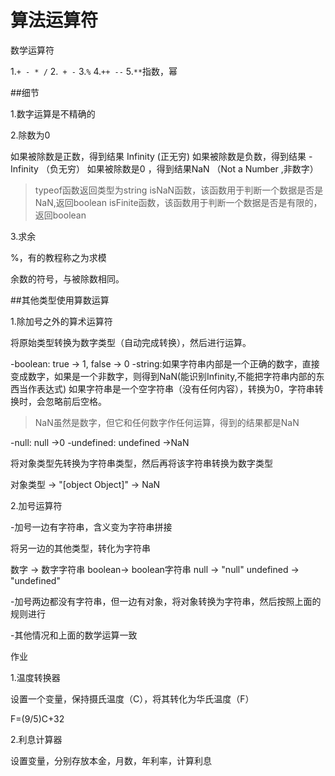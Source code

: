# 算法运算符

数学运算符

1.```+ - * /```
2.``` + -```
3.```%```
4.```++ --```
5.```**```指数，幂

##细节

1.数字运算是不精确的

2.除数为0

如果被除数是正数，得到结果 Infinity (正无穷)
如果被除数是负数，得到结果 -Infinity （负无穷）
如果被除数是0 ，得到结果NaN （Not a Number ,非数字）

>typeof函数返回类型为string
>isNaN函数，该函数用于判断一个数据是否是NaN,返回boolean
>isFinite函数，该函数用于判断一个数据是否是有限的，返回boolean

3.求余

%，有的教程称之为求模

余数的符号，与被除数相同。

##其他类型使用算数运算

1.除加号之外的算术运算符

将原始类型转换为数字类型（自动完成转换），然后进行运算。

-boolean: true -> 1, false -> 0
-string:如果字符串内部是一个正确的数字，直接变成数字，如果是一个非数字，则得到NaN(能识别Infinity,不能把字符串内部的东西当作表达式)
如果字符串是一个空字符串（没有任何内容），转换为0，字符串转换时，会忽略前后空格。
>NaN虽然是数字，但它和任何数字作任何运算，得到的结果都是NaN

-null: null ->0
-undefined: undefined ->NaN

将对象类型先转换为字符串类型，然后再将该字符串转换为数字类型

对象类型 -> "[object Object]"  ->  NaN

2.加号运算符

-加号一边有字符串，含义变为字符串拼接

将另一边的其他类型，转化为字符串

数字 -> 数字字符串
boolean-> boolean字符串
null -> "null"
undefined -> "undefined"

-加号两边都没有字符串，但一边有对象，将对象转换为字符串，然后按照上面的规则进行

-其他情况和上面的数学运算一致

作业

1.温度转换器

设置一个变量，保持摄氏温度（C），将其转化为华氏温度（F）


F=(9/5)C+32

2.利息计算器

设置变量，分别存放本金，月数，年利率，计算利息